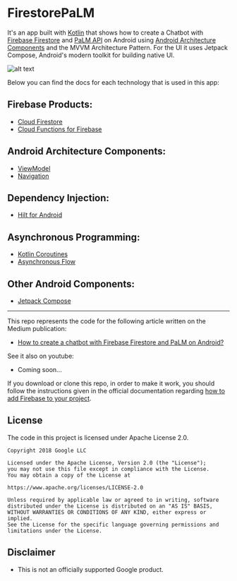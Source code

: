 # FirestorePaLM
It's an app built with [Kotlin][1] that shows how to create a Chatbot with [Firebase Firestore][14] and [PaLM API][2] on Android using [Android Architecture Components][3] and the MVVM Architecture Pattern. For the UI it uses Jetpack Compose, Android's modern toolkit for building native UI.

![alt text](https://cdn-images-1.medium.com/v2/resize:fit:880/1*yzgBULyb8rSzE1weNYUvrA.png)

Below you can find the docs for each technology that is used in this app:

## Firebase Products:
* [Cloud Firestore][14]
* [Cloud Functions for Firebase][13]

## Android Architecture Components:
* [ViewModel][5]
* [Navigation][12]

## Dependency Injection:
* [Hilt for Android][6]

## Asynchronous Programming:
* [Kotlin Coroutines][7]
* [Asynchronous Flow][8]

## Other Android Components:
* [Jetpack Compose][9]

---

This repo represents the code for the following article written on the Medium publication:

* [How to create a chatbot with Firebase Firestore and PaLM on Android?][10]

See it also on youtube:

* Coming soon...

If you download or clone this repo, in order to make it work, you should follow the instructions given in the official documentation regarding [how to add Firebase to your project][11].

**License**
---
The code in this project is licensed under Apache License 2.0.

    Copyright 2018 Google LLC

    Licensed under the Apache License, Version 2.0 (the "License");
    you may not use this file except in compliance with the License.
    You may obtain a copy of the License at

    https://www.apache.org/licenses/LICENSE-2.0

    Unless required by applicable law or agreed to in writing, software
    distributed under the License is distributed on an "AS IS" BASIS,
    WITHOUT WARRANTIES OR CONDITIONS OF ANY KIND, either express or implied.
    See the License for the specific language governing permissions and
    limitations under the License.

**Disclaimer**
---
* This is not an officially supported Google product.

[1]: https://kotlinlang.org/
[2]: https://developers.generativeai.google
[3]: https://developer.android.com/topic/libraries/architecture
[5]: https://developer.android.com/topic/libraries/architecture/viewmodel
[6]: https://developer.android.com/training/dependency-injection/hilt-android
[7]: https://kotlinlang.org/docs/coroutines-overview.html
[8]: https://kotlinlang.org/docs/flow.html
[9]: https://developer.android.com/jetpack/compose
[10]: https://medium.com/@alex.mamo/e78549814aa
[11]: https://firebase.google.com/docs/android/setup
[12]: https://developer.android.com/guide/navigation
[13]: https://firebase.google.com/docs/functions
[14]: https://firebase.google.com/docs/firestore

